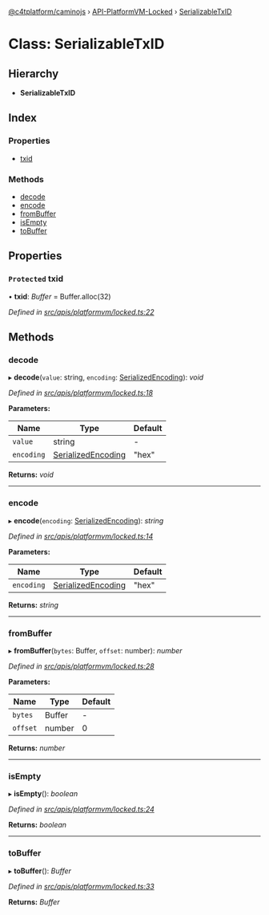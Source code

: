 [@c4tplatform/caminojs](../api.md) › [API-PlatformVM-Locked](../modules/api_platformvm_locked.md) › [SerializableTxID](api_platformvm_locked.serializabletxid.md)

# Class: SerializableTxID

## Hierarchy

* **SerializableTxID**

## Index

### Properties

* [txid](api_platformvm_locked.serializabletxid.md#protected-txid)

### Methods

* [decode](api_platformvm_locked.serializabletxid.md#decode)
* [encode](api_platformvm_locked.serializabletxid.md#encode)
* [fromBuffer](api_platformvm_locked.serializabletxid.md#frombuffer)
* [isEmpty](api_platformvm_locked.serializabletxid.md#isempty)
* [toBuffer](api_platformvm_locked.serializabletxid.md#tobuffer)

## Properties

### `Protected` txid

• **txid**: *Buffer* = Buffer.alloc(32)

*Defined in [src/apis/platformvm/locked.ts:22](https://github.com/chain4travel/caminojs/blob/ac57b5af/src/apis/platformvm/locked.ts#L22)*

## Methods

###  decode

▸ **decode**(`value`: string, `encoding`: [SerializedEncoding](../modules/utils_serialization.md#serializedencoding)): *void*

*Defined in [src/apis/platformvm/locked.ts:18](https://github.com/chain4travel/caminojs/blob/ac57b5af/src/apis/platformvm/locked.ts#L18)*

**Parameters:**

Name | Type | Default |
------ | ------ | ------ |
`value` | string | - |
`encoding` | [SerializedEncoding](../modules/utils_serialization.md#serializedencoding) | "hex" |

**Returns:** *void*

___

###  encode

▸ **encode**(`encoding`: [SerializedEncoding](../modules/utils_serialization.md#serializedencoding)): *string*

*Defined in [src/apis/platformvm/locked.ts:14](https://github.com/chain4travel/caminojs/blob/ac57b5af/src/apis/platformvm/locked.ts#L14)*

**Parameters:**

Name | Type | Default |
------ | ------ | ------ |
`encoding` | [SerializedEncoding](../modules/utils_serialization.md#serializedencoding) | "hex" |

**Returns:** *string*

___

###  fromBuffer

▸ **fromBuffer**(`bytes`: Buffer, `offset`: number): *number*

*Defined in [src/apis/platformvm/locked.ts:28](https://github.com/chain4travel/caminojs/blob/ac57b5af/src/apis/platformvm/locked.ts#L28)*

**Parameters:**

Name | Type | Default |
------ | ------ | ------ |
`bytes` | Buffer | - |
`offset` | number | 0 |

**Returns:** *number*

___

###  isEmpty

▸ **isEmpty**(): *boolean*

*Defined in [src/apis/platformvm/locked.ts:24](https://github.com/chain4travel/caminojs/blob/ac57b5af/src/apis/platformvm/locked.ts#L24)*

**Returns:** *boolean*

___

###  toBuffer

▸ **toBuffer**(): *Buffer*

*Defined in [src/apis/platformvm/locked.ts:33](https://github.com/chain4travel/caminojs/blob/ac57b5af/src/apis/platformvm/locked.ts#L33)*

**Returns:** *Buffer*
